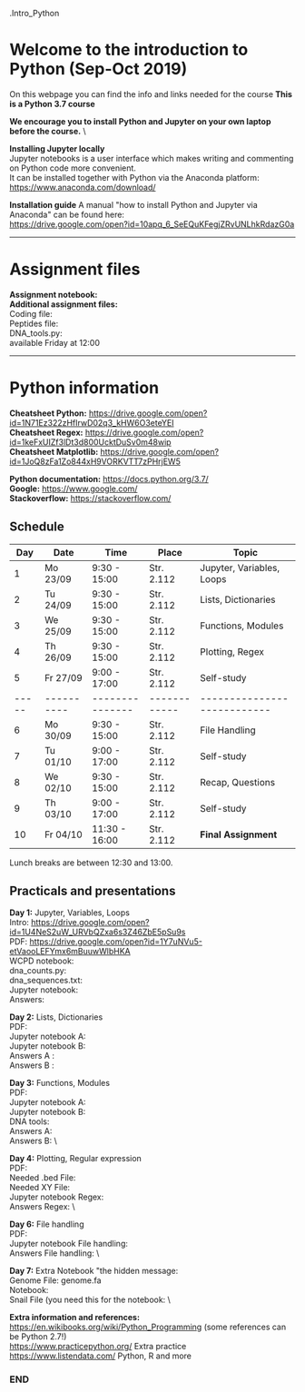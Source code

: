 .Intro_Python

# Welcome to the introduction to Python (Sep-Oct 2019)

On this webpage you can find the info and links needed for the course
**This is a Python 3.7 course**

**We encourage you to install Python and Jupyter on your own laptop before the course.** \

**Installing Jupyter locally**\
Jupyter notebooks is a user interface which makes writing and commenting on Python code more convenient.\
It can be installed together with Python via the Anaconda platform:\
https://www.anaconda.com/download/

**Installation guide**
A manual "how to install Python and Jupyter via Anaconda" can be found here:\
https://drive.google.com/open?id=10apq_6_SeEQuKFegjZRvUNLhkRdazG0a

--------------------------------------------------------------------------------------
# Assignment files 

**Assignment notebook:**  \
**Additional assignment files:** \
Coding file:  \
Peptides file:  \
DNA_tools.py:  \
available Friday at 12:00

--------------------------------------------------------------------------------------

# Python information

**Cheatsheet Python:** https://drive.google.com/open?id=1N71Ez322zHfIrwD02q3_kHW6O3eteYEI \
**Cheatsheet Regex:** https://drive.google.com/open?id=1keFxUIZf3lDt3d800UcktDuSv0m48wip \
**Cheatsheet Matplotlib:** https://drive.google.com/open?id=1JoQ8zFa1Zo844xH9VORKVTT7zPHrjEW5 

**Python documentation:** https://docs.python.org/3.7/ \
**Google:** https://www.google.com/ \
**Stackoverflow:** https://stackoverflow.com/ 

## Schedule

| Day | Date     | Time          | Place      | Topic                     |
|-----|----------|---------------|------------|---------------------------|
| 1   | Mo 23/09 |  9:30 - 15:00 | Str. 2.112 | Jupyter, Variables, Loops |
| 2   | Tu 24/09 |  9:30 - 15:00 | Str. 2.112 | Lists, Dictionaries       |
| 3   | We 25/09 |  9:30 - 15:00 | Str. 2.112 | Functions, Modules	  |
| 4   | Th 26/09 |  9:30 - 15:00 | Str. 2.112 | Plotting, Regex           |
| 5   | Fr 27/09 |  9:00 - 17:00 | Str. 2.112 | Self-study                |
|-----|----------|---------------|------------|---------------------------|
| 6   | Mo 30/09 |  9:30 - 15:00 | Str. 2.112 | File Handling             |
| 7   | Tu 01/10 |  9:00 - 17:00 | Str. 2.112 | Self-study                |
| 8   | We 02/10 |  9:30 - 15:00 | Str. 2.112 | Recap, Questions          |
| 9   | Th 03/10 |  9:00 - 17:00 | Str. 2.112 | Self-study                |
| 10  | Fr 04/10 | 11:30 - 16:00 | Str. 2.112 | **Final Assignment**      |

Lunch breaks are between 12:30 and 13:00.



## Practicals and presentations ###

**Day 1:** Jupyter, Variables, Loops\
Intro: https://drive.google.com/open?id=1U4NeS2uW_URVbQZxa6s3Z46ZbE5pSu9s \
PDF: https://drive.google.com/open?id=1Y7uNVu5-etVaooLEFYmx6mBuuwWlbHKA \
WCPD notebook: \
dna_counts.py: \
dna_sequences.txt: \
Jupyter notebook: \
Answers:  

**Day 2:** Lists, Dictionaries \
PDF:  \
Jupyter notebook A: \
Jupyter notebook B: \
Answers A : \
Answers B : 

**Day 3:** Functions, Modules \
PDF: \
Jupyter notebook A: \
Jupyter notebook B: \
DNA tools: \
Answers A: \
Answers B: \

**Day 4:** Plotting, Regular expression \
PDF: \
Needed .bed File: \
Needed XY File: \
Jupyter notebook Regex: \
Answers Regex: \

**Day 6:** File handling \
PDF: \
Jupyter notebook File handling:  \
Answers File handling:  \


**Day 7:** Extra
Notebook "the hidden message: \
Genome File: genome.fa  \
Notebook: \
Snail File (you need this for the notebook: \



**Extra information and references:** \
https://en.wikibooks.org/wiki/Python_Programming (some references can be Python 2.7!) \
https://www.practicepython.org/ Extra practice \
https://www.listendata.com/ Python, R and more


### END

